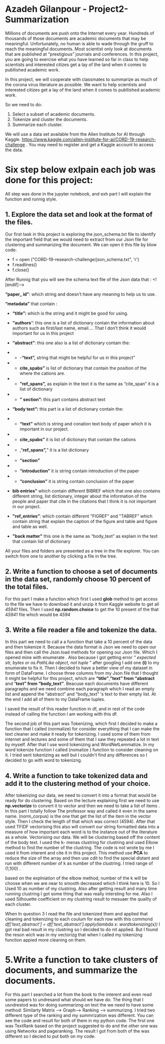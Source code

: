 ﻿# Azadeh Gilanpour - Project2- Summarization

Millions of documents are push onto the Internet every year. Hundreds of thousands of those documents are academic documents that may be meaningful. Unfortunately, no human is able to wade through the gruff to reach the meaningful documents. Most scientist only look at documents that are published at “prestigious” journals and conferences. In this project, you are going to exercise what you have learned so far in class to help scientists and interested citizes get a lay of the land when it comes to publlished academic work.

In this project, we will cooperate with classmates to summarize as much of the corona virus literature as possible. 
We want to help scientists and interested citizes get a lay of the land when it comes to publlished academic work. 

So we need to do:
1.  Select a subset of academic documents.
2.  Tokenize and cluster the documents.
3.  Summarize each cluster.

We will use a data set available from the Allen Institute for AI through Kaggle. https://www.kaggle.com/allen-institute-for-ai/CORD-19-research-challenge . You may need to register and get a Kaggle account to access the data.


# Six step below exlpain each job was done for this project:

All step was done in the jupyter notebook, and exh part I will explain the function and runnig style.

## 1. Explore the data set and look at the format of the files.
Our first task in this project is exploring the json_schema.txt file to identify the important field that we would need to extract from our Json file for clustering and summarizing the document. We can open it this file by blow code:
    

 - f = open ("CORD-19-research-challenge/json_schema.txt", 'r')
 - f.readlines()
 - f.close()

After Runnig that you will see  the schema text file of the Json data  that :
<![endif]-->

**“paper_ id”**: which string and doesn’t have any meaning to help us to use.

**“metadata”** that contain :
 

 - **“title”:**  which is the string and it might be good for using.
 - **“authors**”: this one is a list of dictionary contain the information about authors such as first/last name,    email…. That I don’t think it would important for us in this project
 - **“abstract”**: this one also is a list of dictionary contain the:

  -  -  -**“text”,** string that might be helpful for us in this project”

 -  - **cite_spabs”** is list of dictionary that contain the position of the where the cations are.

 -  - **”ref_spans”,** as explain in the text it is the same as “cite_span” it is a list of dictionary
 -  - **” section”:** this part contains abstract text
 - **“body text”:** this part is a list of dictionary contain the:

 -  - **“text”** which is string and conation text body of paper which it is important in our project.

 -  - **cite_spabs”** it is list of dictionary that contain the cations

 -  - ,”**ref_spans”,**” it is a list dictionary
 -  - **“section”**

 -  - **“introduction”** it is string contain introduction of the paper

 -  - **“conclusion”** it is string contain conclusion of the paper

 - **bib entries”** which contain different BIBREF which that one also contains different string, list dictionary, integer about the information of the people and paper that cite in the citations that I think it is not important in our project.

 - **"ref_entries”**: which contain different "FIGREF" and "TABREF” which contain string that explain the caption of the figure and table and figure and table as well.

 - **"back matter"** this one is the same as “body_text” as explain in the text that contain list of dictionary

All your files and folders are presented as a tree in the file explorer. You can switch from one to another by clicking a file in the tree.

## 2. Write a function to choose a set of documents in the data set, randomly choose 10 percent of the total files.
For this part I make a function which first I used **glob** method to get access to the file we have to download it and unzip it from Kaggle website to get all *45941* files.
Then I used **np.random.choice** to get the 10 present of the that 4*5941* file which would be 4*594*

## 3.  Write a file reader a file and tokenize the data.


In this part we need to call a a function that take a 10 percent of the data and then tokenize it. Because the data format is Json we need to open our files and then call the Json.load methods for opening our Json file.  Which I opened mine with enumerate . Also because I got getting error *“ expected str, bytes or os.PathLike object, not tuple* ”  after googling I add one **(i)** to my enumerate to fix it.  Then I decided to have a better view of my dataset in form of DataFrame. I choose three columns from my Json file that I thought it might be helpful for this project, which are **“title”**,**”text” from “abstract** and “**text” from “body_text”**. Beacuse each documents have different paragraphs and we need combine each paragraph which I read an empty list and append the “abstract” and “body_text” ‘s text to their empty list. At the end I add all of them to my DataFrame tuples.

I saved the result of this reader function in df, and in rest of the code instead of calling the function I am working with this df.

The second job of this part was Tokenizing, which first I decided to make a function that I called (normalize) for consider everything that I can make the text cleaner and make it ready for tokenizing.  I used some of them from internet and lectures and some of them that I saw they repeated a lot in text by myself. After that I use word tokenizing and WordNetLemmatize. In my word tokenize function I called (nomalize ) function  to consider cleaning on it. I tried sent tokenizing as well but I couldn't find any differences so I decided to go with word to tokenizng.



## 4.  Write a function to take tokenized data and add it to the clustering method of your choice.
After tokenizing our data, we need to convert it into a format that would be ready for do clustering. Based on the lecture explaining first we need to use **np.vectorize** to convert it to vector and then we need to take a list of items . In this part I totally follow The professor way and called it even in the same name. (norm_corpus) is the one that get the list of the item in the vector style. Then I check the length of that which was correct (4594). After that used TFIDF vectorising this also will convert our string formatted data into a measure of how important each word is to the instance out of the literature as a whole. Vectorising our data. We will be clustering based off the content of the body text. I used the k- menas clustring for clustring and used Elbow method to find the number of the clustring. The code is not wrote by me I used it from interent and cite it in this project. 
This method use **PCA** to reduce the size of the array and then use cdit to find the special distant and run with different number of k as number of the clustring. I tried range of (1,100) . 

based on the explniation of the elbow method, number of the k will be choose when we are near to smooth decreased which I think here is 10. So I Used 10 as number of my clustring. 
Also after getting result and many time running clustring I got some thing that was really intersting for me.
Also I used Silhouette coefficient on my clustring result to mesuaer the quailty of each cluster.
 
When In question 3 I read the file and tokenized them and applied that cleaning and tokenizing to each coulum for each row with this commond  *df['text_abstract'] = df['text_abstract'].apply(lambda x: wordtokenizing(x))* I got real bad result in my clustring so I decided to do nit applied. But I found the reson wich was in my vectorizg that when I called my tokenizng function appied more cleaning on them. 

 
# 5.Write a function to take clusters of documents, and summarize the documents.

For this part I searched a lot from the book to the interent and even read some papers to undresand what should we have do. The thing that I usndrestod was for doing summarizng on text the we need to have some method:
Similarty Matrix --> Graph--> Ranking --> summurizng.
I tried two different type of the ranking and my summrization was different. You can see the code and result for both of them in my python code.
The first one was TextRank based on the project suggested to do and the other one was using Networkx and pageranking. The result I got from both of the was different so I decied to put both on my code. 
